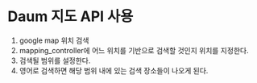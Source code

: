 # Daum 지도 API 사용
1. google map 위치 검색
2. mapping_controller에 어느 위치를 기반으로 검색할 것인지 위치를 지정한다.
3. 검색될 범위를 설정한다.
4. 영어로 검색하면 해당 범위 내에 있는 검색 장소들이 나오게 된다.
